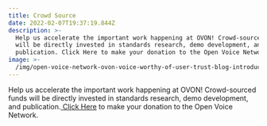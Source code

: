 ```yaml
---
title: Crowd Source
date: 2022-02-07T19:37:19.844Z
description: >-
  Help us accelerate the important work happening at OVON! Crowd-sourced funds
  will be directly invested in standards research, demo development, and
  publication. Click Here to make your donation to the Open Voice Network.
image: >-
  /img/open-voice-network-ovon-voice-worthy-of-user-trust-blog-introducing-the-ovon-virtual-ambassador.jpg
---
```

Help us accelerate the important work happening at OVON! Crowd-sourced funds will be directly invested in standards research, demo development, and publication.<a class="dim" href="https://crowdfunding.lfx.linuxfoundation.org/initiative/e1ce78fb-9ca5-4746-b6a0-310a0d81f004" target="_blank"> Click Here</a>  to make your donation to the Open Voice Network.
